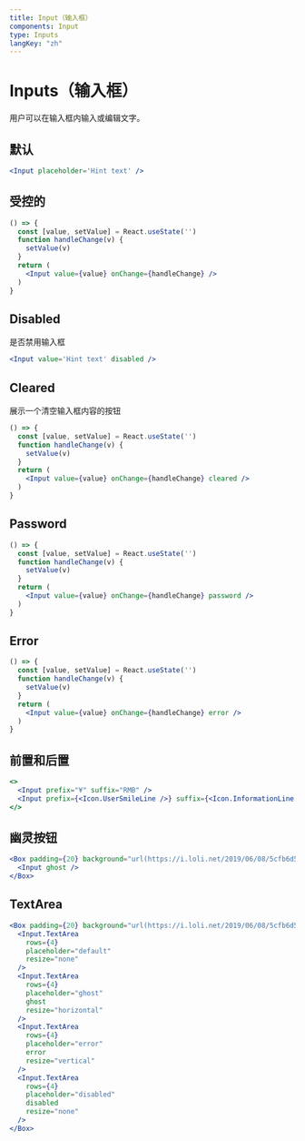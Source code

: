 ```yaml
---
title: Input（输入框）
components: Input
type: Inputs
langKey: "zh"
---
```


# Inputs（输入框）

<p class="description">用户可以在输入框内输入或编辑文字。</p>

## 默认

```jsx
<Input placeholder='Hint text' />
```

## 受控的

```jsx
() => {
  const [value, setValue] = React.useState('')
  function handleChange(v) {
    setValue(v)
  }
  return (
    <Input value={value} onChange={handleChange} />
  )
}
```

## Disabled

是否禁用输入框

```jsx
<Input value='Hint text' disabled />
```

## Cleared

展示一个清空输入框内容的按钮

```jsx
() => {
  const [value, setValue] = React.useState('')
  function handleChange(v) {
    setValue(v)
  }
  return (
    <Input value={value} onChange={handleChange} cleared />
  )
}
```

## Password

```jsx
() => {
  const [value, setValue] = React.useState('')
  function handleChange(v) {
    setValue(v)
  }
  return (
    <Input value={value} onChange={handleChange} password />
  )
}
```

## Error

```jsx
() => {
  const [value, setValue] = React.useState('')
  function handleChange(v) {
    setValue(v)
  }
  return (
    <Input value={value} onChange={handleChange} error />
  )
}
```

## 前置和后置

```jsx
<>
  <Input prefix="¥" suffix="RMB" />
  <Input prefix={<Icon.UserSmileLine />} suffix={<Icon.InformationLine />} />
</>
```

## 幽灵按钮

```jsx
<Box padding={20} background="url(https://i.loli.net/2019/06/08/5cfb6d5a7456419123.jpg) center/cover fixed">
  <Input ghost />
</Box>
```

## TextArea

```jsx
<Box padding={20} background="url(https://i.loli.net/2019/06/08/5cfb6d5a7456419123.jpg) center/cover fixed">
  <Input.TextArea
    rows={4}
    placeholder="default"
    resize="none"
  />
  <Input.TextArea
    rows={4}
    placeholder="ghost"
    ghost
    resize="horizontal"
  />
  <Input.TextArea
    rows={4}
    placeholder="error"
    error
    resize="vertical"
  />
  <Input.TextArea
    rows={4}
    placeholder="disabled"
    disabled
    resize="none"
  />
</Box>
```
